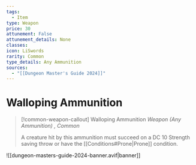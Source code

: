 ```yaml
---
tags:
  - Item
type: Weapon
price: 30
attunement: False
attunement_details: None
classes:
icon: LiSwords
rarity: Common
type_details: Any Ammunition
sources: 
  - "[[Dungeon Master's Guide 2024]]"
---
```

# Walloping Ammunition
>[!common-weapon-callout] Walloping Ammunition
>_Weapon (Any Ammunition) , Common_
>
>A creature hit by this ammunition must succeed on a DC 10 Strength saving throw or have the [[Conditions#Prone\|Prone]] condition.
>


![[dungeon-masters-guide-2024-banner.avif|banner]]